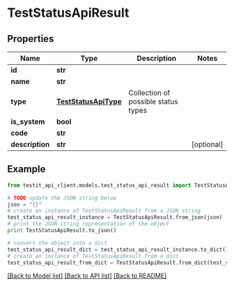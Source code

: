 # TestStatusApiResult


## Properties
Name | Type | Description | Notes
------------ | ------------- | ------------- | -------------
**id** | **str** |  | 
**name** | **str** |  | 
**type** | [**TestStatusApiType**](TestStatusApiType.md) | Collection of possible status types | 
**is_system** | **bool** |  | 
**code** | **str** |  | 
**description** | **str** |  | [optional] 

## Example

```python
from testit_api_client.models.test_status_api_result import TestStatusApiResult

# TODO update the JSON string below
json = "{}"
# create an instance of TestStatusApiResult from a JSON string
test_status_api_result_instance = TestStatusApiResult.from_json(json)
# print the JSON string representation of the object
print TestStatusApiResult.to_json()

# convert the object into a dict
test_status_api_result_dict = test_status_api_result_instance.to_dict()
# create an instance of TestStatusApiResult from a dict
test_status_api_result_from_dict = TestStatusApiResult.from_dict(test_status_api_result_dict)
```
[[Back to Model list]](../README.md#documentation-for-models) [[Back to API list]](../README.md#documentation-for-api-endpoints) [[Back to README]](../README.md)


